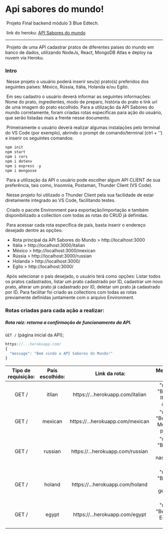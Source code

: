 # Api sabores do mundo!
​	Projeto Final backend módulo 3 Blue Edtech.

​	link do heroku: <a href=""> API Sabores do mundo</a>

------

​			Projeto de uma API cadastrar pratos de diferentes países do mundo em banco de dados, utilizando NodeJs, React, MongoDB Atlas e deploy na nuvem via Heroku.

### Intro

​			Nesse projeto o usuário poderá inserir seu(s) prato(s) preferidos dos seguintes países: México, Rússia, Itália, Holanda e/ou Egito.

​			Em seu cadastro o usuário deverá informar as seguintes informações: Nome do prato, ingredientes, modo de preparo, história do prato e link url de uma imagem do prato escolhido. Para a utilização da API Sabores do mundo corretamente, foram criadas rotas específicas para ação do usuário, que serão listadas mais a frente nesse documento.

​			Primeiramente o usuário deverá realizar algumas instalações pelo terminal do VS Code (por exemplo), abrindo o prompt de comando/terminal (ctrl + '') e inserir os seguintes comandos:

```javascript
npm init
npm start
npm i cors
npm i dotenv
npm i express -y
npm i mongoose
```

​			Para a utilização da API o usuário pode escolher algum API CLIENT de sua preferência, tais como, Insomnia, Postaman, Thunder Client (VS Code).

​			Nesse projeto foi utilizado o Thunder Client pela sua facilidade de estar diretamente integrado ao VS Code, facilitando testes.

​			Criado o pacote Environment para exportação/importação e também disponibilizado a collection com todas as rotas do CRUD já definidas.

​			Para acessar cada rota específica de país, basta inserir o endereço desejado dentre as opções:

- Rota principal da API Sabores do Mundo > http://localhost:3000
- Itália > http://localhost:3000/italian
- México > http://localhost:3000/mexican
- Rússia > http://localhost:3000/russian
- Holanda > http://localhost:3000/
- Egito > http://localhost:3000/

​			Após selecionar o país desejado, o usuário terá como opções: Listar todos os pratos cadastrados, listar um prato cadastrado por ID, cadastrar um novo prato, alterar um prato já cadastrado por ID, deletar um prato já cadastrado por ID. Para facilitar foi criado as collections com todas as rotas previamente definidas juntamente com o arquivo Environment.

### Rotas criadas para cada ação a realizar:

##### Rota raiz: retorna a confirmação de funcionamento da API. 

`GET /` (página inicial da API);

```javascript
https://...herokuapp.com/
{
  "message": "Bem vindo a API Sabores do Mundo!"
}
```



| Tipo de requisição: | País escolhido: |               Link da rota:               |                 Mensagem de retorno:                  |
| :-----------------: | :-------------: | :---------------------------------------: | :---------------------------------------------------: |
|        GET /        |     itlian      | <a> https://...herokuapp.com/italian </a> |    "message": "Bem vindo à Itália, buon appetito!"    |
|        GET /        |     mexican     | <a> https://...herokuapp.com/mexican </a> |   "message": "Bem vindo ao México, buen provecho!"    |
|        GET /        |     russian     | <a> https://...herokuapp.com/russian </a> | "message": "Bem vindo à Rússia, naslazhdaysya yedoy!" |
|        GET /        |     holand      | <a> https://...herokuapp.com/holand </a>  | "message": "Bem vindo à Holanda, geniet van je eten!" |
|        GET /        |      egypt      |  <a> https://...herokuapp.com/egypt </a>  |    "message": "Bem vindo ao Egito, afiyet olsun!"     |

